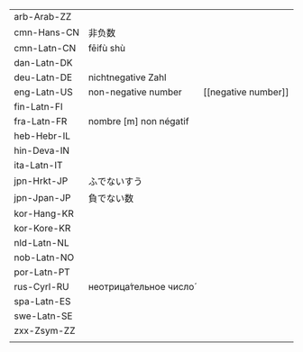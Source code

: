 | | | |
|-|-|-|
| arb-Arab-ZZ |  |  |
| cmn-Hans-CN | 非负数 |  |
| cmn-Latn-CN | fēifù shù |  |
| dan-Latn-DK |  |  |
| deu-Latn-DE | nichtnegative Zahl |  |
| eng-Latn-US | non-negative number | [[negative number]] |
| fin-Latn-FI |  |  |
| fra-Latn-FR | nombre [m] non négatif |  |
| heb-Hebr-IL |  |  |
| hin-Deva-IN |  |  |
| ita-Latn-IT |  |  |
| jpn-Hrkt-JP | ふでないすう |  |
| jpn-Jpan-JP | 負でない数 |  |
| kor-Hang-KR |  |  |
| kor-Kore-KR |  |  |
| nld-Latn-NL |  |  |
| nob-Latn-NO |  |  |
| por-Latn-PT |  |  |
| rus-Cyrl-RU | неотрица́тельное число́ |  |
| spa-Latn-ES |  |  |
| swe-Latn-SE |  |  |
| zxx-Zsym-ZZ |  |  |
|  |  |  |
